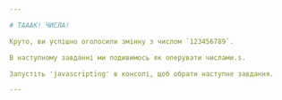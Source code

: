 ```yaml
---

# ТАААК! ЧИСЛА!

Круто, ви успішно оголосили змінну з числом `123456789`.

В наступному завданні ми подивимось як оперувати числами.s.

Запустіть 'javascripting' в консолі, щоб обрати наступне завдання.

---
```

